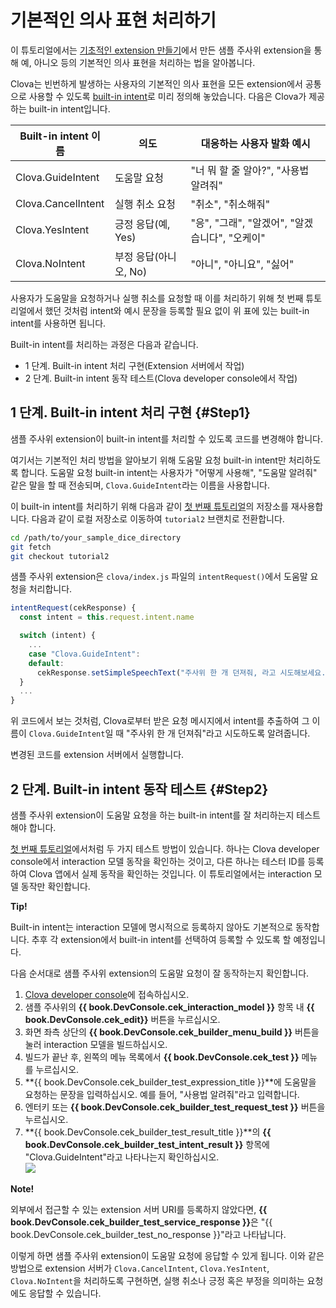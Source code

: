 # 기본적인 의사 표현 처리하기
이 튜토리얼에서는 [기초적인 extension 만들기](/Develop/Tutorials/Build_Simple_Extension.md)에서 만든 샘플 주사위 extension을 통해 예, 아니오 등의 기본적인 의사 표현을 처리하는 법을 알아봅니다.

Clova는 빈번하게 발생하는 사용자의 기본적인 의사 표현을 모든 extension에서 공통으로 사용할 수 있도록 [built-in intent](/Design/Design_Custom_Extension.md#BuiltinIntent)로 미리 정의해 놓았습니다. 다음은 Clova가 제공하는 built-in intent입니다.

| Built-in intent 이름       | 의도               | 대응하는 사용자 발화 예시                                      |
|---------------------------|-------------------|----------------------------------------------------------|
| Clova.GuideIntent         | 도움말 요청          | "너 뭐 할 줄 알아?", "사용법 알려줘" |
| Clova.CancelIntent        | 실행 취소 요청        | "취소", "취소해줘"                                          |
| Clova.YesIntent           | 긍정 응답(예, Yes)   | "응", "그래", "알겠어", "알겠습니다", "오케이"                   |
| Clova.NoIntent            | 부정 응답(아니오, No) | "아니", "아니요", "싫어"                                     |

사용자가 도움말을 요청하거나 실행 취소를 요청할 때 이를 처리하기 위해 첫 번째 튜토리얼에서 했던 것처럼 intent와 예시 문장을 등록할 필요 없이 위 표에 있는 built-in intent를 사용하면 됩니다.

Built-in intent를 처리하는 과정은 다음과 같습니다.
* 1 단계. Built-in intent 처리 구현(Extension 서버에서 작업)
* 2 단계. Built-in intent 동작 테스트(Clova developer console에서 작업)

## 1 단계. Built-in intent 처리 구현 {#Step1}

샘플 주사위 extension이 built-in intent를 처리할 수 있도록 코드를 변경해야 합니다.

여기서는 기본적인 처리 방법을 알아보기 위해 도움말 요청 built-in intent만 처리하도록 합니다.
도움말 요청 built-in intent는 사용자가 "어떻게 사용해", "도움말 알려줘" 같은 말을 할 때 전송되며, `Clova.GuideIntent`라는 이름을 사용합니다.

이 built-in intent를 처리하기 위해 다음과 같이 [첫 번째 튜토리얼](/Develop/Tutorials/Build_Simple_Extension.md)의 저장소를 재사용합니다.
다음과 같이 로컬 저장소로 이동하여 `tutorial2` 브랜치로 전환합니다.

```bash
cd /path/to/your_sample_dice_directory
git fetch
git checkout tutorial2
```

샘플 주사위 extension은 `clova/index.js` 파일의 `intentRequest()`에서 도움말 요청을 처리합니다.

```javascript
intentRequest(cekResponse) {
  const intent = this.request.intent.name

  switch (intent) {
    ...
    case "Clova.GuideIntent":
    default:
      cekResponse.setSimpleSpeechText("주사위 한 개 던져줘, 라고 시도해보세요.")
  }
  ...
}
```

위 코드에서 보는 것처럼, Clova로부터 받은 요청 메시지에서 intent를 추출하여 그 이름이 `Clova.GuideIntent`일 때 "주사위 한 개 던져줘"라고 시도하도록 알려줍니다.

변경된 코드를 extension 서버에서 실행합니다.

## 2 단계. Built-in intent 동작 테스트 {#Step2}
샘플 주사위 extension이 도움말 요청을 하는 built-in intent를 잘 처리하는지 테스트해야 합니다.

[첫 번째 튜토리얼](/Develop/Tutorials/Build_Simple_Extension.md)에서처럼 두 가지 테스트 방법이 있습니다. 하나는 Clova developer console에서 interaction 모델 동작을 확인하는 것이고, 다른 하나는 테스터 ID를 등록하여 Clova 앱에서 실제 동작을 확인하는 것입니다.
이 튜토리얼에서는 interaction 모델 동작만 확인합니다.

<div class="tip">
  <p><strong>Tip!</strong></p>
  <p>Built-in intent는 interaction 모델에 명시적으로 등록하지 않아도 기본적으로 동작합니다. 추후 각 extension에서 built-in intent를 선택하여 등록할 수 있도록 할 예정입니다.</p>
</div>

다음 순서대로 샘플 주사위 extension의 도움말 요청이 잘 동작하는지 확인합니다.

1. <a href="{{ book.ServiceEnv.DeveloperConsoleURI }}/cek/#/list" target="_blank">Clova developer console</a>에 접속하십시오.
2. 샘플 주사위의 **{{ book.DevConsole.cek_interaction_model }}** 항목 내 **{{ book.DevConsole.cek_edit}}** 버튼을 누르십시오.
3. 화면 좌측 상단의 **{{ book.DevConsole.cek_builder_menu_build }}** 버튼을 눌러 interaction 모델을 빌드하십시오.
4. 빌드가 끝난 후, 왼쪽의 메뉴 목록에서 **{{ book.DevConsole.cek_test }}** 메뉴를 누르십시오.
5. **{{ book.DevConsole.cek_builder_test_expression_title }}**에 도움말을 요청하는 문장을 입력하십시오. 예를 들어, "사용법 알려줘"라고 입력합니다.
6. 엔터키 또는 **{{ book.DevConsole.cek_builder_test_request_test }}** 버튼을 누르십시오.
7. **{{ book.DevConsole.cek_builder_test_result_title }}**의 **{{ book.DevConsole.cek_builder_test_intent_result }}** 항목에 "Clova.GuideIntent"라고 나타나는지 확인하십시오.<br />
	![](/Develop/Assets/Images/CEK_Tutorial_Builtin_Intent_Test.png)
  <div class="note">
  	<p><strong>Note!</strong></p>
  	<p>외부에서 접근할 수 있는 extension 서버 URI를 등록하지 않았다면, <strong>{{ book.DevConsole.cek_builder_test_service_response }}</strong>은 "{{ book.DevConsole.cek_builder_test_no_response }}"라고 나타납니다.</p>
	</div>

이렇게 하면 샘플 주사위 extension이 도움말 요청에 응답할 수 있게 됩니다.
이와 같은 방법으로 extension 서버가 `Clova.CancelIntent`, `Clova.YesIntent`, `Clova.NoIntent`을 처리하도록 구현하면, 실행 취소나 긍정 혹은 부정을 의미하는 요청에도 응답할 수 있습니다.

